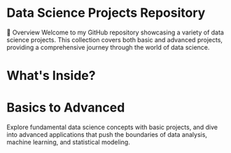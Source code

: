 
# Data Science Projects Repository
:rocket: Overview
Welcome to my GitHub repository showcasing a variety of data science projects. This collection covers both basic and advanced projects, providing a comprehensive journey through the world of data science.

# What's Inside?
# Basics to Advanced
Explore fundamental data science concepts with basic projects, and dive into advanced applications that push the boundaries of data analysis, machine learning, and statistical modeling.
